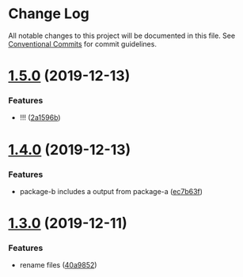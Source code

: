 # Change Log

All notable changes to this project will be documented in this file.
See [Conventional Commits](https://conventionalcommits.org) for commit guidelines.

# [1.5.0](https://github.com/koba04/lerna-yarn-sandbox/compare/@koba04/lerna-yarn-sandbox-package-b@1.4.0...@koba04/lerna-yarn-sandbox-package-b@1.5.0) (2019-12-13)


### Features

* !!! ([2a1596b](https://github.com/koba04/lerna-yarn-sandbox/commit/2a1596b29c570bbf5e9f7a8e54da69d2f55512b7))





# [1.4.0](https://github.com/koba04/lerna-yarn-sandbox/compare/@koba04/lerna-yarn-sandbox-package-b@1.3.0...@koba04/lerna-yarn-sandbox-package-b@1.4.0) (2019-12-13)


### Features

* package-b includes a output from  package-a ([ec7b63f](https://github.com/koba04/lerna-yarn-sandbox/commit/ec7b63f2a1ce6455f6344ad868fa87d91abe361f))





# [1.3.0](https://github.com/koba04/lerna-yarn-sandbox/compare/@koba04/lerna-yarn-sandbox-package-b@1.1.0...@koba04/lerna-yarn-sandbox-package-b@1.3.0) (2019-12-11)


### Features

* rename files ([40a9852](https://github.com/koba04/lerna-yarn-sandbox/commit/40a985216e036ea8feb5d376dd83e2a3789f110a))

